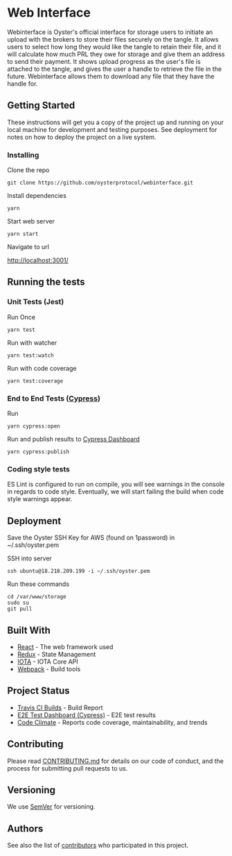 # Web Interface

Webinterface is Oyster's official interface for storage users to initiate an upload with the brokers to store their files securely on the tangle.  It allows users to select how long they would like the tangle to retain their file, and it will calculate how much PRL they owe for storage and give them an address to send their payment.  It shows upload progress as the user's file is attached to the tangle, and gives the user a handle to retrieve the file in the future.  Webinterface allows them to download any file that they have the handle for.

## Getting Started

These instructions will get you a copy of the project up and running on your local machine for development and testing purposes. See deployment for notes on how to deploy the project on a live system.

### Installing

Clone the repo

```
git clone https://github.com/oysterprotocol/webinterface.git
```

Install dependencies 

```
yarn
```

Start web server

```
yarn start
```

Navigate to url

[http://localhost:3001/](http://localhost:3001/)

## Running the tests

### Unit Tests (Jest)

Run Once

```
yarn test
```

Run with watcher

```
yarn test:watch
```

Run with code coverage

```
yarn test:coverage
```

### End to End Tests ([Cypress](https://www.cypress.io/))

Run

```
yarn cypress:open
```

Run and publish results to [Cypress Dashboard](https://dashboard.cypress.io/#/projects/runs)

```
yarn cypress:publish
```

### Coding style tests

ES Lint is configured to run on compile, you will see warnings in the console in regards to code style. Eventually, we will start failing the build when code style warnings appear.

## Deployment

Save the Oyster SSH Key for AWS (found on 1password) in ~/.ssh/oyster.pem

SSH into server

```
ssh ubuntu@18.218.209.199 -i ~/.ssh/oyster.pem
```

Run these commands

```
cd /var/www/storage
sudo su
git pull
```

## Built With

* [React](https://reactjs.org/) - The web framework used
* [Redux](https://redux.js.org/) - State Management
* [IOTA](https://github.com/iotaledger/iota.lib.js/) - IOTA Core API
* [Webpack](https://webpack.js.org/) - Build tools


## Project Status

* [Travis CI Builds](https://travis-ci.org/oysterprotocol/webinterface) - Build Report
* [E2E Test Dashboard (Cypress)](https://www.cypress.io/) - E2E test results
* [Code Climate](https://codeclimate.com/github/oysterprotocol/webinterface) - Reports code coverage, maintainability, and trends


## Contributing

Please read [CONTRIBUTING.md](https://google.com) for details on our code of conduct, and the process for submitting pull requests to us.

## Versioning

We use [SemVer](http://semver.org/) for versioning.

## Authors

See also the list of [contributors](https://github.com/oysterprotocol/webinterface/graphs/contributors) who participated in this project.
